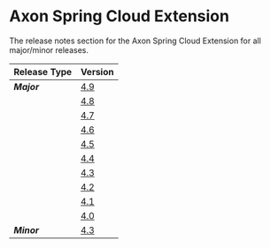 # Axon Spring Cloud Extension

The release notes section for the Axon Spring Cloud Extension for all major/minor releases.

| Release Type | Version                                            |
|:-------------|:---------------------------------------------------|
| _**Major**_  | [4.9](rn-springcloud-major-releases.md#release-49) |
|              | [4.8](rn-springcloud-major-releases.md#release-48) |
|              | [4.7](rn-springcloud-major-releases.md#release-47) |
|              | [4.6](rn-springcloud-major-releases.md#release-46) |
|              | [4.5](rn-springcloud-major-releases.md#release-45) |
|              | [4.4](rn-springcloud-major-releases.md#release-44) |
|              | [4.3](rn-springcloud-major-releases.md#release-43) |
|              | [4.2](rn-springcloud-major-releases.md#release-42) |
|              | [4.1](rn-springcloud-major-releases.md#release-41) |
|              | [4.0](rn-springcloud-major-releases.md#release-40) |
| _**Minor**_  | [4.3](rn-springcloud-minor-releases.md#release-43) |
